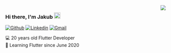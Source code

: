 <img align='right' src="https://github-readme-stats.vercel.app/api?username=jakubjaniec&show_icons=true&count_private=true&theme=dracula">

### Hi there, I'm Jakub <img src="https://github.com/piyushP7pravin/piyushP7pravin/blob/master/Hi.gif" height="20px">

[![Github](https://img.shields.io/badge/-Github-000?style=flat&logo=Github&logoColor=white)](https://github.com/jakubjaniec)
[![Linkedin](https://img.shields.io/badge/-LinkedIn-blue?style=flat&logo=Linkedin&logoColor=white)](https://www.linkedin.com/in/jakubjaniec/)
[![Gmail](https://img.shields.io/badge/-Gmail-c14438?style=flat&logo=Gmail&logoColor=white)](mailto:jakubjaniec@aol.com)

:computer: 20 years old Flutter Developer  
:iphone: Learning Flutter since June 2020
